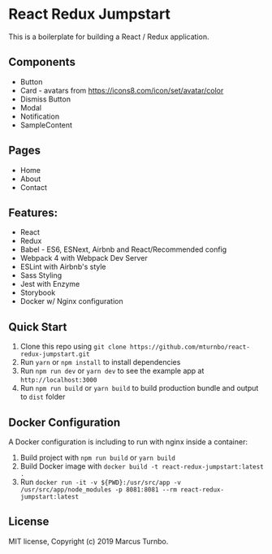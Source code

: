 # React Redux Jumpstart

This is a boilerplate for building a React / Redux application.

## Components
* Button
* Card - avatars from https://icons8.com/icon/set/avatar/color
* Dismiss Button
* Modal
* Notification
* SampleContent

## Pages
* Home
* About
* Contact

## Features:
* React
* Redux
* Babel - ES6, ESNext, Airbnb and React/Recommended config
* Webpack 4 with Webpack Dev Server
* ESLint with Airbnb's style 
* Sass Styling
* Jest with Enzyme
* Storybook
* Docker w/ Nginx configuration

## Quick Start
1. Clone this repo using `git clone https://github.com/mturnbo/react-redux-jumpstart.git`
1. Run `yarn` or `npm install` to install dependencies
1. Run `npm run dev` or `yarn dev` to see the example app at `http://localhost:3000`
1. Run `npm run build` or `yarn build` to build production bundle and output to `dist` folder

## Docker Configuration
A Docker configuration is including to run with nginx inside a container:
1. Build project with `npm run build` or `yarn build`
1. Build Docker image with `docker build -t react-redux-jumpstart:latest .`
1. Run `docker run -it -v ${PWD}:/usr/src/app -v /usr/src/app/node_modules -p 8081:8081 --rm react-redux-jumpstart:latest`

## License
MIT license, Copyright (c) 2019 Marcus Turnbo.
